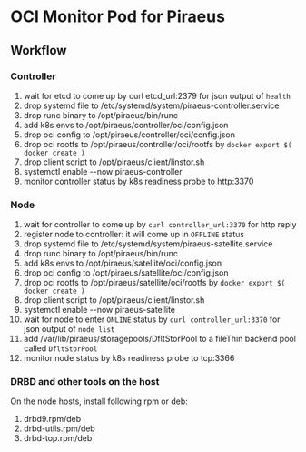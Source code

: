 # OCI Monitor Pod for Piraeus

## Workflow

### Controller
1. wait for etcd to come up by curl etcd_url:2379 for json output of `health`
1. drop systemd file to /etc/systemd/system/piraeus-controller.service
1. drop runc binary to /opt/piraeus/bin/runc
1. add k8s envs to /opt/piraeus/controller/oci/config.json
1. drop oci config to /opt/piraeus/controller/oci/config.json
1. drop oci rootfs to /opt/piraeus/controller/oci/rootfs by `docker export $( docker create )`
1. drop client script to /opt/piraeus/client/linstor.sh
1. systemctl enable --now piraeus-controller
1. monitor controller status by k8s readiness probe to http:3370

### Node
1. wait for controller to come up by `curl controller_url:3370` for http reply
1. register node to controller: it will come up in `OFFLINE` status
1. drop systemd file to /etc/systemd/system/piraeus-satellite.service
1. drop runc binary to /opt/piraeus/bin/runc
1. add k8s envs to /opt/piraeus/satellite/oci/config.json
1. drop oci config to /opt/piraeus/satellite/oci/config.json
1. drop oci rootfs to /opt/piraeus/satellite/oci/rootfs by `docker export $( docker create )`
1. drop client script to /opt/piraeus/client/linstor.sh
1. systemctl enable --now piraeus-satellite
1. wait for node to enter `ONLINE` status by `curl controller_url:3370` for json output of `node list`
1. add /var/lib/piraeus/storagepools/DfltStorPool to a fileThin backend pool called `DfltStorPool` 
1. monitor node status by k8s readiness probe to tcp:3366

### DRBD and other tools on the host
On the node hosts, install following rpm or deb:
1. drbd9.rpm/deb
2. drbd-utils.rpm/deb
3. drbd-top.rpm/deb